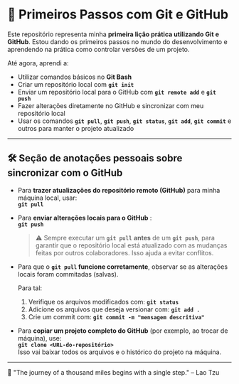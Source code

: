 # 🧠 Primeiros Passos com Git e GitHub

Este repositório representa minha **primeira lição prática utilizando Git e GitHub**. Estou dando os primeiros passos no mundo do desenvolvimento e aprendendo na prática como controlar versões de um projeto.

Até agora, aprendi a:

- Utilizar comandos básicos no **Git Bash**
- Criar um repositório local com **`git init`**
- Enviar um repositório local para o GitHub com **`git remote add`** e **`git push`**
- Fazer alterações diretamente no GitHub e sincronizar com meu repositório local
- Usar os comandos **`git pull`**, **`git push`**, **`git status`**, **`git add`**, **`git commit`** e outros para manter o projeto atualizado

---

## 🛠️ Seção de anotações pessoais sobre sincronizar com o GitHub

- Para **trazer atualizações do repositório remoto (GitHub)** para minha máquina local, usar:  
  **`git pull`**

- Para **enviar alterações locais para o GitHub** :  
  **`git push`**  
  > ⚠️ Sempre executar um **`git pull`** **antes** de um **`git push`**, para garantir que o repositório local está atualizado com as mudanças feitas por outros colaboradores. Isso ajuda a evitar conflitos.

- Para que o **`git pull` funcione corretamente**, observar se as alterações locais foram commitadas (salvas).

  Para tal:

  1. Verifique os arquivos modificados com: **`git status`**
  2. Adicione os arquivos que deseja versionar com: **`git add .`**
  3. Crie um commit com: **`git commit -m "mensagem descritiva"`**

- Para **copiar um projeto completo do GitHub** (por exemplo, ao trocar de máquina), use:  
  **`git clone <URL-do-repositório>`**  
  Isso vai baixar todos os arquivos e o histórico do projeto na máquina.

---

📌 "The journey of a thousand miles begins with a single step." – Lao Tzu
